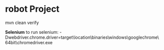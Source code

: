 # robot Project
mvn clean verify
<p/>
<b>Selenium</b>
to run selenium:
-Dwebdriver.chrome.driver=target\location\binaries\windows\googlechrome\64bit\chromedriver.exe
